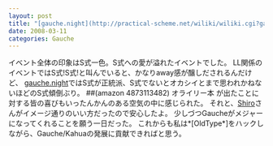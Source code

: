 ```yaml
---
layout: post
title: "[gauche.night](http://practical-scheme.net/wiliki/wiliki.cgi?gauche.night)の感想"
date: 2008-03-11
categories: Gauche
---
```

イベント全体の印象はS式一色。S式への愛が溢れたイベントでした。
LL関係のイベントではS式!S式!と叫んでいると、かなりaway感が醸しだされるんだけど、
[gauche.night](http://practical-scheme.net/wiliki/wiliki.cgi?gauche.night)ではS式が正統派、S式でないとオカシイとまで思われかねないほどのS式傾倒ぶり。
##(amazon 4873113482)  オライリー本
が出たことに対する皆の喜びもいったんかんのある空気の中に感じられた。
それと、[Shiro](http://practical-scheme.net/wiliki/wiliki.cgi?Shiro)さんがイメージ通りのいい方だったので安心したよ。
少しづつGaucheがメジャーになってくれることを願う一日だった。
これからも私は*[OldType*]をハックしながら、Gauche/Kahuaの発展に貢献できればと思う。
